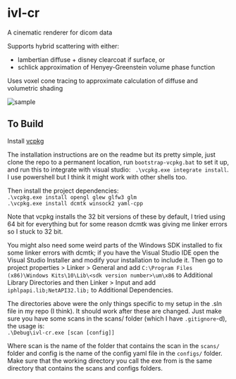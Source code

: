 # ivl-cr
A cinematic renderer for dicom data

Supports hybrid scattering with either:
 * lambertian diffuse + disney clearcoat if surface, or
 * schlick approximation of Henyey-Greenstein volume phase function

 Uses voxel cone tracing to approximate calculation of diffuse and volumetric shading

![sample](renders/hero.png)

## To Build
Install [vcpkg](https://github.com/microsoft/vcpkg)

The installation instructions are on the readme but its pretty simple,  just clone the repo to a permanent location, run `bootstrap-vcpkg.bat` to set it up, and run this to integrate with visual studio: ` .\vcpkg.exe integrate install`. I use powershell but I think it might work with other shells too.

Then install the project dependencies: <br>
`.\vcpkg.exe install opengl glew glfw3 glm` <br>
`.\vcpkg.exe install dcmtk winsock2 yaml-cpp` <br>

Note that vcpkg installs the 32 bit versions of these by default, I tried using 64 bit for everything but for some reason dcmtk was giving me linker errors so I stuck to 32 bit.

You might also need some weird parts of the Windows SDK installed to fix some linker errors with dcmtk; if you have the Visual Studio IDE open the Visual Studio Installer and modify your installation to include it. Then go to project properties > Linker > General and add `C:\Program Files (x86)\Windows Kits\10\Lib\<sdk version number>\um\x86` to Additional Library Directories and then Linker > Input and add `iphlpapi.lib;NetAPI32.lib;` to Additional Dependencies.

The directories above were the only things specific to my setup in the .sln file in my repo (I think). It should work after these are changed. Just make sure you have some scans in the scans/ folder (which I have `.gitignore`-d), the usage is: <br>
`.\Debug\ivl-cr.exe [scan [config]]`

Where scan is the name of the folder that contains the scan in the `scans/` folder and config is the name of the config yaml file in the `configs/` folder. Make sure that the working directory you call the exe from is the same directory that contains the scans and configs folders.
